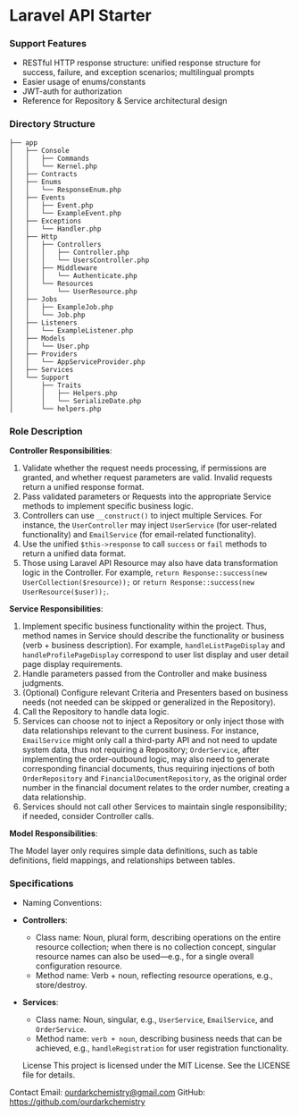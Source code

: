 # Laravel API Starter

### Support Features

- RESTful HTTP response structure: unified response structure for success, failure, and exception scenarios; multilingual prompts
- Easier usage of enums/constants
- JWT-auth for authorization
- Reference for Repository & Service architectural design

### Directory Structure

```
├── app
│   ├── Console
│   │   ├── Commands                
│   │   └── Kernel.php              
│   ├── Contracts                    
│   ├── Enums                       
│   │   └── ResponseEnum.php
│   ├── Events                      
│   │   ├── Event.php
│   │   └── ExampleEvent.php
│   ├── Exceptions                   
│   │   └── Handler.php
│   ├── Http
│   │   ├── Controllers            
│   │   │   ├── Controller.php
│   │   │   └── UsersController.php   
│   │   ├── Middleware
│   │   │   └── Authenticate.php     
│   │   └── Resources
│   │       └── UserResource.php      
│   ├── Jobs                       
│   │   ├── ExampleJob.php
│   │   └── Job.php
│   ├── Listeners                   
│   │   └── ExampleListener.php
│   ├── Models                     
│   │   └── User.php
│   ├── Providers                  
│   │   └── AppServiceProvider.php
│   ├── Services                     
│   └── Support                     
│       ├── Traits
│       │   ├── Helpers.php          
│       │   └── SerializeDate.php
│       └── helpers.php             
```

### Role Description

**Controller Responsibilities**:

1. Validate whether the request needs processing, if permissions are granted, and whether request parameters are valid. Invalid requests return a unified response format.
2. Pass validated parameters or Requests into the appropriate Service methods to implement specific business logic.
3. Controllers can use `__construct()` to inject multiple Services. For instance, the `UserController` may inject `UserService` (for user-related functionality) and `EmailService` (for email-related functionality).
4. Use the unified `$this->response` to call `success` or `fail` methods to return a unified data format.
5. Those using Laravel API Resource may also have data transformation logic in the Controller. For example, `return Response::success(new UserCollection($resource));` or `return Response::success(new UserResource($user));`.

**Service Responsibilities**:

1. Implement specific business functionality within the project. Thus, method names in Service should describe the functionality or business (verb + business description). For example, `handleListPageDisplay` and `handleProfilePageDisplay` correspond to user list display and user detail page display requirements.
2. Handle parameters passed from the Controller and make business judgments.
3. (Optional) Configure relevant Criteria and Presenters based on business needs (not needed can be skipped or generalized in the Repository).
4. Call the Repository to handle data logic.
5. Services can choose not to inject a Repository or only inject those with data relationships relevant to the current business. For instance, `EmailService` might only call a third-party API and not need to update system data, thus not requiring a Repository; `OrderService`, after implementing the order-outbound logic, may also need to generate corresponding financial documents, thus requiring injections of both `OrderRepository` and `FinancialDocumentRepository`, as the original order number in the financial document relates to the order number, creating a data relationship.
6. Services should not call other Services to maintain single responsibility; if needed, consider Controller calls.

**Model Responsibilities**:

The Model layer only requires simple data definitions, such as table definitions, field mappings, and relationships between tables.

### Specifications

* Naming Conventions:

- **Controllers**:
   - Class name: Noun, plural form, describing operations on the entire resource collection; when there is no collection concept, singular resource names can also be used—e.g., for a single overall configuration resource.
   - Method name: Verb + noun, reflecting resource operations, e.g., store/destroy.

- **Services**:
   - Class name: Noun, singular, e.g., `UserService`, `EmailService`, and `OrderService`.
   - Method name: `verb + noun`, describing business needs that can be achieved, e.g., `handleRegistration` for user registration functionality.

  License
This project is licensed under the MIT License. See the LICENSE file for details.

Contact
Email: ourdarkchemistry@gmail.com
GitHub: https://github.com/ourdarkchemistry

